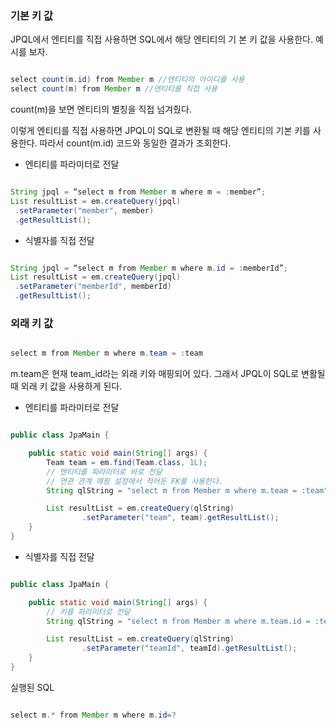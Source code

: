 ### 기본 키 값

JPQL에서 엔티티를 직접 사용하면 SQL에서 해당 엔티티의 기 본 키 값을 사용한다. 예시를 보자.

```java

select count(m.id) from Member m //엔티티의 아이디를 사용
select count(m) from Member m //엔티티를 직접 사용

```

count(m)을 보면 엔티티의 별칭을 직접 넘겨줬다. 

이렇게 엔티티를 직접 사용하면 JPQL이 SQL로 변환될 때 해당 엔티티의 기본 키를 사용한다. 따라서 count(m.id) 코드와 동일한 결과가 조회한다. 

* 엔티티를 파라미터로 전달

```java

String jpql = “select m from Member m where m = :member”; 
List resultList = em.createQuery(jpql) 
 .setParameter("member", member) 
 .getResultList(); 

```

* 식별자를 직접 전달

```java

String jpql = “select m from Member m where m.id = :memberId”; 
List resultList = em.createQuery(jpql) 
 .setParameter("memberId", memberId) 
 .getResultList();

```

### 외래 키 값

```java

select m from Member m where m.team = :team

```

m.team은 현재 team_id라는 외래 키와 매핑되어 있다. 그래서 JPQL이 SQL로 변활될 때 외래 키 값을 사용하게 된다.

* 엔티티를 파라미터로 전달

```java

public class JpaMain {

    public static void main(String[] args) {
        Team team = em.find(Team.class, 1L);
        // 엔티티를 파라미터로 바로 전달
        // 연관 관계 매핑 설정에서 적어둔 FK를 사용한다.
        String qlString = "select m from Member m where m.team = :team";

        List resultList = em.createQuery(qlString)
                .setParameter("team", team).getResultList();
    }
}
```

* 식별자를 직접 전달

```java

public class JpaMain {

    public static void main(String[] args) {
        // 키를 파라미터로 전달
        String qlString = "select m from Member m where m.team.id = :teamId";

        List resultList = em.createQuery(qlString)
                .setParameter("teamId", teamId).getResultList();
    }
}
```

실행된 SQL 

```java

select m.* from Member m where m.id=?

```
